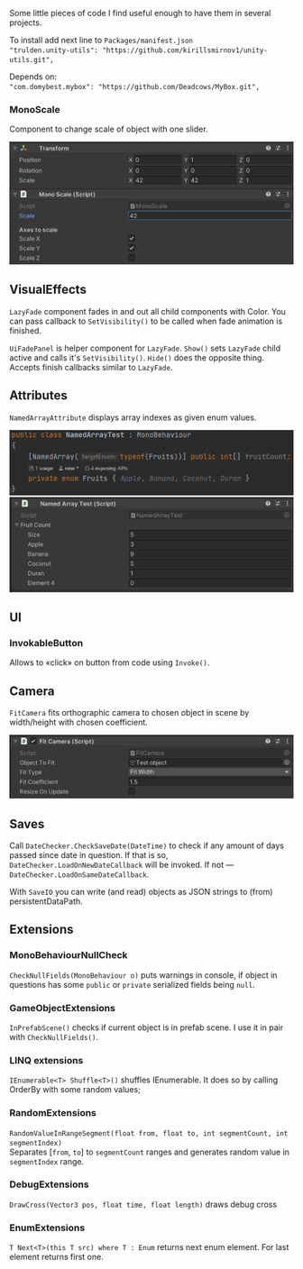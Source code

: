 Some little pieces of code I find useful enough to have them in several projects. 

To install add next line to `Packages/manifest.json`   
`"trulden.unity-utils": "https://github.com/kirillsmirnov1/unity-utils.git",`

Depends on:  
`"com.domybest.mybox": "https://github.com/Deadcows/MyBox.git",`

### MonoScale

Component to change scale of object with one slider.

![](https://raw.githubusercontent.com/kirillsmirnov1/unity-utils/master/img/MonoScale.PNG)

## VisualEffects

`LazyFade` component fades in and out all child components with Color. You can pass callback to `SetVisibility()` to be called when fade animation is finished.
             
`UiFadePanel` is helper component for `LazyFade`. `Show()` sets `LazyFade` child active and calls it's `SetVisibility()`. `Hide()` does the opposite thing. Accepts finish callbacks similar to `LazyFade`.

## Attributes

`NamedArrayAttribute` displays array indexes as given enum values. 

![](https://raw.githubusercontent.com/kirillsmirnov1/unity-utils/master/img/Named_Array_1.PNG)
![](https://raw.githubusercontent.com/kirillsmirnov1/unity-utils/master/img/NamedArray_0.PNG)

## UI

### InvokableButton

Allows to «click» on button from code using `Invoke()`.

## Camera

`FitCamera` fits orthographic camera to chosen object in scene by width/height with chosen coefficient. 

![](https://raw.githubusercontent.com/kirillsmirnov1/unity-utils/master/img/FitCamera.PNG)

## Saves

Call `DateChecker.CheckSaveDate(DateTime)` to check if any amount of days passed since date in question. If that is so, `DateChecker.LoadOnNewDateCallback` will be invoked. If not — `DateChecker.LoadOnSameDateCallback`.

With `SaveIO` you can write (and read) objects as JSON strings to (from) persistentDataPath.  

## Extensions 

### MonoBehaviourNullCheck

`CheckNullFields(MonoBehaviour o)` puts warnings in console, if object in questions has some `public` or `private` serialized fields being `null`.

### GameObjectExtensions

`InPrefabScene()` checks if current object is in prefab scene. I use it in pair with `CheckNullFields()`.

### LINQ extensions

 `IEnumerable<T> Shuffle<T>()` shuffles IEnumerable. It does so by calling OrderBy with some random values;

### RandomExtensions

`RandomValueInRangeSegment(float from, float to, int segmentCount, int segmentIndex)`  
Separates [`from`, `to`] to `segmentCount` ranges and generates random value in `segmentIndex` range.

### DebugExtensions

`DrawCross(Vector3 pos, float time, float length)` draws debug cross 

### EnumExtensions

`T Next<T>(this T src) where T : Enum` returns next enum element. For last element returns first one.  